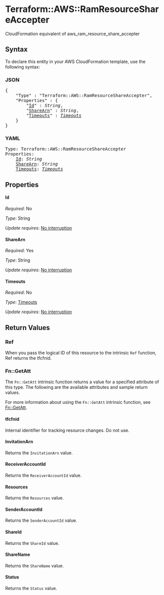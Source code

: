 # Terraform::AWS::RamResourceShareAccepter

CloudFormation equivalent of aws_ram_resource_share_accepter

## Syntax

To declare this entity in your AWS CloudFormation template, use the following syntax:

### JSON

<pre>
{
    "Type" : "Terraform::AWS::RamResourceShareAccepter",
    "Properties" : {
        "<a href="#id" title="Id">Id</a>" : <i>String</i>,
        "<a href="#sharearn" title="ShareArn">ShareArn</a>" : <i>String</i>,
        "<a href="#timeouts" title="Timeouts">Timeouts</a>" : <i><a href="timeouts.md">Timeouts</a></i>
    }
}
</pre>

### YAML

<pre>
Type: Terraform::AWS::RamResourceShareAccepter
Properties:
    <a href="#id" title="Id">Id</a>: <i>String</i>
    <a href="#sharearn" title="ShareArn">ShareArn</a>: <i>String</i>
    <a href="#timeouts" title="Timeouts">Timeouts</a>: <i><a href="timeouts.md">Timeouts</a></i>
</pre>

## Properties

#### Id

_Required_: No

_Type_: String

_Update requires_: [No interruption](https://docs.aws.amazon.com/AWSCloudFormation/latest/UserGuide/using-cfn-updating-stacks-update-behaviors.html#update-no-interrupt)

#### ShareArn

_Required_: Yes

_Type_: String

_Update requires_: [No interruption](https://docs.aws.amazon.com/AWSCloudFormation/latest/UserGuide/using-cfn-updating-stacks-update-behaviors.html#update-no-interrupt)

#### Timeouts

_Required_: No

_Type_: <a href="timeouts.md">Timeouts</a>

_Update requires_: [No interruption](https://docs.aws.amazon.com/AWSCloudFormation/latest/UserGuide/using-cfn-updating-stacks-update-behaviors.html#update-no-interrupt)

## Return Values

### Ref

When you pass the logical ID of this resource to the intrinsic `Ref` function, Ref returns the tfcfnid.

### Fn::GetAtt

The `Fn::GetAtt` intrinsic function returns a value for a specified attribute of this type. The following are the available attributes and sample return values.

For more information about using the `Fn::GetAtt` intrinsic function, see [Fn::GetAtt](https://docs.aws.amazon.com/AWSCloudFormation/latest/UserGuide/intrinsic-function-reference-getatt.html).

#### tfcfnid

Internal identifier for tracking resource changes. Do not use.

#### InvitationArn

Returns the <code>InvitationArn</code> value.

#### ReceiverAccountId

Returns the <code>ReceiverAccountId</code> value.

#### Resources

Returns the <code>Resources</code> value.

#### SenderAccountId

Returns the <code>SenderAccountId</code> value.

#### ShareId

Returns the <code>ShareId</code> value.

#### ShareName

Returns the <code>ShareName</code> value.

#### Status

Returns the <code>Status</code> value.

